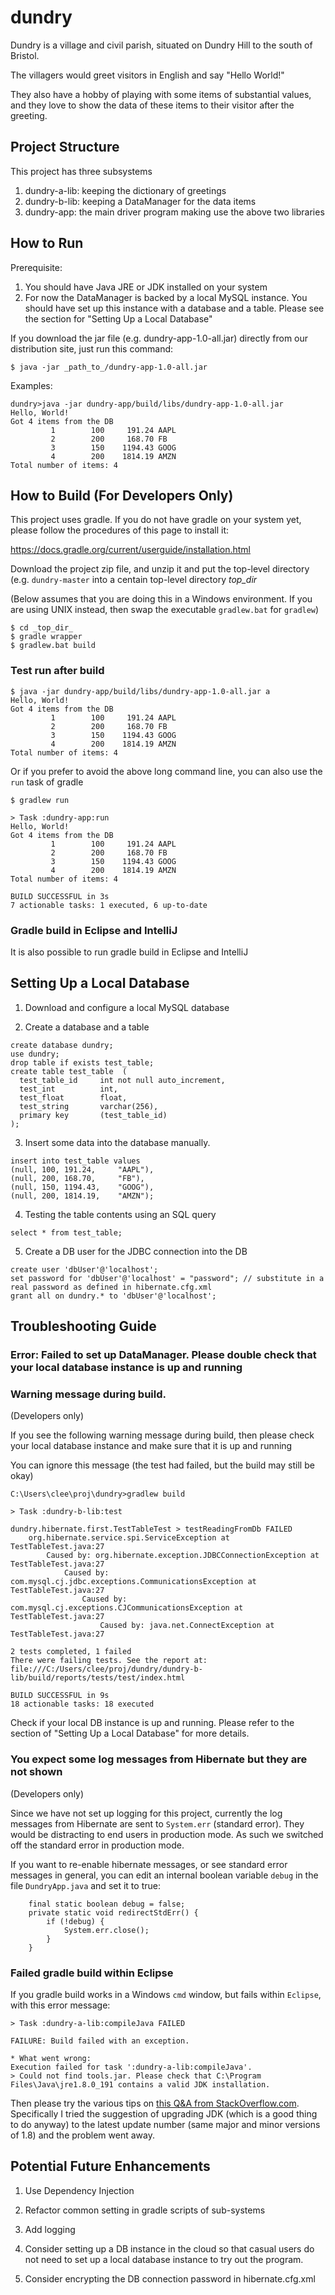 # dundry

Dundry is a village and civil parish, situated on Dundry Hill to the south of Bristol.

The villagers would greet visitors in English and say "Hello World!"

They also have a hobby of playing with some items of substantial values, and they love to show the data of these items to their visitor after the greeting.

## Project Structure

This project has three subsystems

1. dundry-a-lib: keeping the dictionary of greetings 
2. dundry-b-lib: keeping a DataManager for the data items
3. dundry-app: the main driver program making use the above two libraries

## How to Run

Prerequisite: 

1. You should have Java JRE or JDK installed on your system
2. For now the DataManager is backed by a local MySQL instance.  You should have set up this instance with a database and a table.  Please see the section for "Setting Up a Local Database"

If you download the jar file (e.g. dundry-app-1.0-all.jar) directly from our distribution site, just run this command:

```
$ java -jar _path_to_/dundry-app-1.0-all.jar 
```

Examples:
```
dundry>java -jar dundry-app/build/libs/dundry-app-1.0-all.jar
Hello, World!
Got 4 items from the DB
         1        100     191.24 AAPL
         2        200     168.70 FB
         3        150    1194.43 GOOG
         4        200    1814.19 AMZN
Total number of items: 4
```

## How to Build (For Developers Only)

This project uses gradle.  If you do not have gradle on your system yet, please 
follow the procedures of this page to install it:

  https://docs.gradle.org/current/userguide/installation.html

Download the project zip file, and unzip it and put the top-level directory (e.g. `dundry-master` into a centain top-level directory _top_dir_  

(Below assumes that you are doing this in a Windows environment.  If you are using UNIX instead, then swap the executable `gradlew.bat` for `gradlew`)

```
$ cd _top_dir_
$ gradle wrapper 
$ gradlew.bat build
```

### Test run after build

```
$ java -jar dundry-app/build/libs/dundry-app-1.0-all.jar a
Hello, World!
Got 4 items from the DB
         1        100     191.24 AAPL
         2        200     168.70 FB
         3        150    1194.43 GOOG
         4        200    1814.19 AMZN
Total number of items: 4
```

Or if you prefer to avoid the above long command line, you can also use the `run` task of gradle

```
$ gradlew run

> Task :dundry-app:run
Hello, World!
Got 4 items from the DB
         1        100     191.24 AAPL
         2        200     168.70 FB
         3        150    1194.43 GOOG
         4        200    1814.19 AMZN
Total number of items: 4

BUILD SUCCESSFUL in 3s
7 actionable tasks: 1 executed, 6 up-to-date
```

### Gradle build in Eclipse and IntelliJ

It is also possible to run gradle build in Eclipse and IntelliJ

## Setting Up a Local Database

1. Download and configure a local MySQL database

2. Create a database and a table
```
create database dundry;
use dundry;
drop table if exists test_table;
create table test_table  (
  test_table_id     int not null auto_increment,
  test_int          int,
  test_float        float,
  test_string       varchar(256),
  primary key       (test_table_id)
);
```

3. Insert some data into the database manually.  

```
insert into test_table values 
(null, 100, 191.24,     "AAPL"),
(null, 200, 168.70,     "FB"),
(null, 150, 1194.43,    "GOOG"),
(null, 200, 1814.19,    "AMZN");
```

4. Testing the table contents using an SQL query

```
select * from test_table;
```

5. Create a DB user for the JDBC connection into the DB

```
create user 'dbUser'@'localhost';
set password for 'dbUser'@'localhost' = "password"; // substitute in a real password as defined in hibernate.cfg.xml
grant all on dundry.* to 'dbUser'@'localhost';
```

## Troubleshooting Guide

### Error: Failed to set up DataManager. Please double check that your local database instance is up and running

### Warning message during build.

(Developers only) 

If you see the following warning message during build, then please check your local database instance and make sure that it is up and running

You can ignore this message (the test had failed, but the build may still be okay)

```
C:\Users\clee\proj\dundry>gradlew build

> Task :dundry-b-lib:test

dundry.hibernate.first.TestTableTest > testReadingFromDb FAILED
    org.hibernate.service.spi.ServiceException at TestTableTest.java:27
        Caused by: org.hibernate.exception.JDBCConnectionException at TestTableTest.java:27
            Caused by: com.mysql.cj.jdbc.exceptions.CommunicationsException at TestTableTest.java:27
                Caused by: com.mysql.cj.exceptions.CJCommunicationsException at TestTableTest.java:27
                    Caused by: java.net.ConnectException at TestTableTest.java:27

2 tests completed, 1 failed
There were failing tests. See the report at: file:///C:/Users/clee/proj/dundry/dundry-b-lib/build/reports/tests/test/index.html

BUILD SUCCESSFUL in 9s
18 actionable tasks: 18 executed
```

Check if your local DB instance is up and running.  Please refer to the section of "Setting Up a Local Database" for more details.

### You expect some log messages from Hibernate but they are not shown

(Developers only) 

Since we have not set up logging for this project, currently the log messages from Hibernate are sent to `System.err` (standard error).  They would be distracting to end users in production mode.  As such we switched off the standard error in production mode.

If you want to re-enable hibernate messages, or see standard error messages in general, you can edit an internal boolean variable `debug` in the file `DundryApp.java` and set it to true:

```
    final static boolean debug = false;
    private static void redirectStdErr() {
        if (!debug) {
            System.err.close();
        }        
    }
```

### Failed gradle build within Eclipse

If you gradle build works in a Windows `cmd` window, but fails within `Eclipse`, with this error message:

```
> Task :dundry-a-lib:compileJava FAILED

FAILURE: Build failed with an exception.

* What went wrong:
Execution failed for task ':dundry-a-lib:compileJava'.
> Could not find tools.jar. Please check that C:\Program Files\Java\jre1.8.0_191 contains a valid JDK installation.
```

Then please try the various tips on [this Q&A from StackOverflow.com](https://stackoverflow.com/questions/37669664/eclipse-gradle-build-could-not-find-tools-jar).  Specifically I tried the suggestion of upgrading JDK (which is a good thing to do anyway) to the latest update number (same major and minor versions of 1.8) and the problem went away.

## Potential Future Enhancements

1. Use Dependency Injection

2. Refactor common setting in gradle scripts of sub-systems

3. Add logging 

4. Consider setting up a DB instance in the cloud so that casual users do not need to set up a local database instance to try out the program.

5. Consider encrypting the DB connection password in hibernate.cfg.xml

